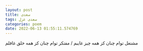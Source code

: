 ```yaml
---
layout: post
title: سعدی
tags: سعدی غزل
categories: poem
date: 2022-06-13 01:55:11.574769
---
```


مشتغل توام چنان کز همه چیز غایبم / مفتکر توام چنان کز همه خلق غافلم